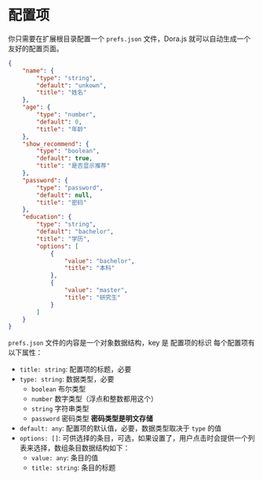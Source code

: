 # 配置项

你只需要在扩展根目录配置一个 `prefs.json` 文件，Dora.js 就可以自动生成一个友好的配置页面。

```json
{
    "name": {
        "type": "string",
        "default": "unkown",
        "title": "姓名"
    },
    "age": {
        "type": "number",
        "default": 0,
        "title": "年龄"
    },
    "show_recommend": {
        "type": "boolean",
        "default": true,
        "title": "是否显示推荐"
    },
    "password": {
        "type": "password",
        "default": null,
        "title": "密码"
    },
    "education": {
        "type": "string",
        "default": "bachelor",
        "title": "学历",
        "options": [
            {
                "value": "bachelor",
                "title": "本科"
            },
            {
                "value": "master",
                "title": "研究生"
            } 
        ]
    }
}
```

`prefs.json` 文件的内容是一个对象数据结构，key 是 配置项的标识
每个配置项有以下属性：
 - `title: string`: 配置项的标题，必要
 - `type: string`: 数据类型，必要
   - `boolean` 布尔类型
   - `number` 数字类型（浮点和整数都用这个）
   - `string` 字符串类型
   - `password` 密码类型 **密码类型是明文存储**
 - `default: any`: 配置项的默认值，必要，数据类型取决于 `type` 的值
 - `options: []`: 可供选择的条目，可选，如果设置了，用户点击时会提供一个列表来选择，数组条目数据结构如下：
   - `value: any`: 条目的值
   - `title: string`: 条目的标题